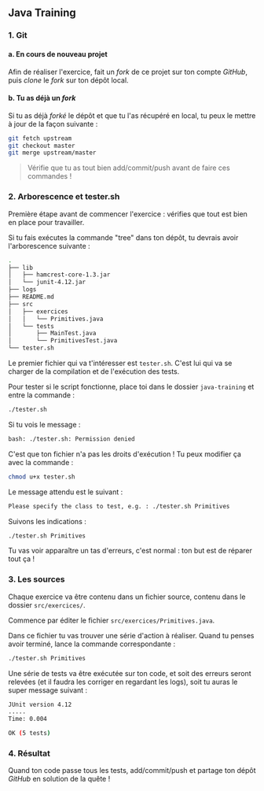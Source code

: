 ## Java Training

### 1. Git

#### a. En cours de nouveau projet

Afin de réaliser l'exercice, fait un *fork* de ce projet sur ton compte *GitHub*, puis *clone* le *fork* sur ton dépôt local.

#### b. Tu as déjà un *fork*

Si tu as déjà *forké* le dépôt et que tu l'as récupéré en local, tu peux le mettre à jour de la façon suivante :

```bash
git fetch upstream
git checkout master
git merge upstream/master
```

> Vérifie que tu as tout bien add/commit/push avant de faire ces commandes !

### 2. Arborescence et tester.sh

Première étape avant de commencer l'exercice : vérifies que tout est bien en place pour travailler.

Si tu fais exécutes la commande "tree" dans ton dépôt, tu devrais avoir l'arborescence suivante :

``` bash
.
├── lib
│   ├── hamcrest-core-1.3.jar
│   └── junit-4.12.jar
├── logs
├── README.md
├── src
│   ├── exercices
│   │   └── Primitives.java
│   └── tests
│       ├── MainTest.java
│       └── PrimitivesTest.java
└── tester.sh

```

Le premier fichier qui va t'intéresser est `tester.sh`. C'est lui qui va se charger de la compilation et de l'exécution des tests.

Pour tester si le script fonctionne, place toi dans le dossier `java-training` et entre la commande :

``` bash
./tester.sh
```
Si tu vois le message :
```bash
bash: ./tester.sh: Permission denied
```
C'est que ton fichier n'a pas les droits d'exécution ! Tu peux modifier ça avec la commande :

```bash
chmod u+x tester.sh 
```

Le message attendu est le suivant :
```bash
Please specify the class to test, e.g. : ./tester.sh Primitives
```

Suivons les indications :
```bash
./tester.sh Primitives
```

Tu vas voir apparaître un tas d'erreurs, c'est normal : ton but est de réparer tout ça !

### 3. Les sources

Chaque exercice va être contenu dans un fichier source, contenu dans le dossier `src/exercices/`.

Commence par éditer le fichier `src/exercices/Primitives.java`.

Dans ce fichier tu vas trouver une série d'action à réaliser. Quand tu penses avoir terminé, lance la commande correspondante :
```bash
./tester.sh Primitives
```

Une série de tests va être exécutée sur ton code, et soit des erreurs seront relevées (et il faudra les corriger en regardant les logs), soit tu auras le super message suivant :
```bash
JUnit version 4.12
.....
Time: 0.004

OK (5 tests)

```

### 4. Résultat

Quand ton code passe tous les tests, add/commit/push et partage ton dépôt *GitHub* en solution de la quête !